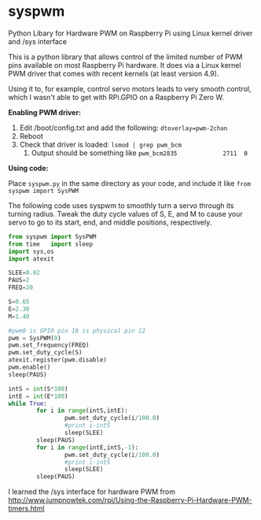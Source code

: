 # syspwm
Python Libary for Hardware PWM on Raspberry Pi using Linux kernel driver and /sys interface 

This is a python library that allows control of the limited number of PWM pins available on most Raspberry Pi hardware. It does via a Linux kernel PWM driver that comes with recent kernels (at least version 4.9).

Using it to, for example, control servo motors leads to very smooth control, which I wasn't able to get with RPi.GPIO on a Raspberry Pi Zero W.

**Enabling PWM driver:**
1. Edit /boot/config.txt and add the following:  `dtoverlay=pwm-2chan`
1. Reboot
1. Check that driver is loaded: `lsmod | grep pwm_bcm`
    1. Output should be something like `pwm_bcm2835             2711  0`

**Using code:**

Place `syspwm.py` in the same directory as your code, and include it like `from syspwm import SysPWM`

The following code uses syspwm to  smoothly turn a servo through its turning radius. Tweak the duty cycle values of S, E, and M to cause your servo to go to its start, end, and middle positions, respectively.
````python
from syspwm import SysPWM
from time   import sleep
import sys,os
import atexit

SLEE=0.02
PAUS=2
FREQ=20

S=0.65
E=2.30
M=1.40

#pwm0 is GPIO pin 18 is physical pin 12
pwm = SysPWM(0)
pwm.set_frequency(FREQ)
pwm.set_duty_cycle(S)
atexit.register(pwm.disable)
pwm.enable()
sleep(PAUS)

intS = int(S*100)
intE = int(E*100)
while True:
        for i in range(intS,intE):
                pwm.set_duty_cycle(i/100.0)
                #print i-intS
                sleep(SLEE)
        sleep(PAUS)
        for i in range(intE,intS,-1):
                pwm.set_duty_cycle(i/100.0)
                #print i-intS
                sleep(SLEE)
        sleep(PAUS)
````
I learned the /sys interface for hardware PWM from http://www.jumpnowtek.com/rpi/Using-the-Raspberry-Pi-Hardware-PWM-timers.html
